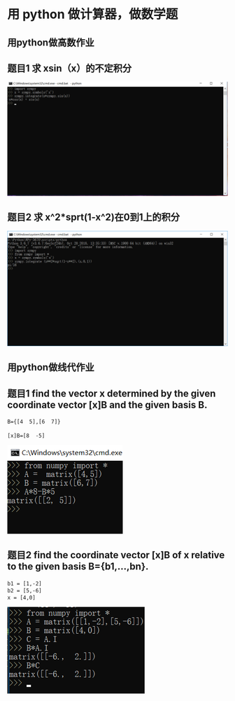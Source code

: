 # 用 python 做计算器，做数学题
## 用python做高数作业
## 题目1 求 xsin（x）的不定积分

![](images/python1.png)

## 题目2 求 x^2*sprt(1-x^2)在0到1上的积分
![](images/python2.png)


## 用python做线代作业
## 题目1 find  the vector x determined by the given coordinate vector [x]B and the given basis B.
```
B={[4  5],[6  7]} 

[x]B=[8  -5] 
```
![](images/PYTHON3.PNG)

## 题目2 find the coordinate vector [x]B of x relative to the given basis B={b1,...,bn}.
```
b1 = [1,-2]  
b2 = [5,-6]
x = [4,0]
```
![](images/PYTHON4.pnG)